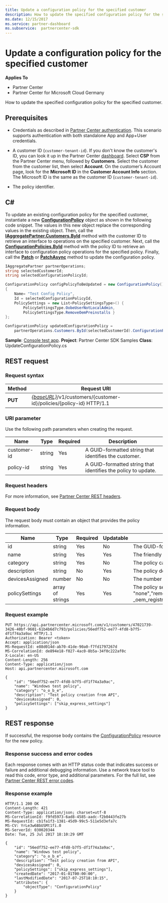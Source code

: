 ```yaml
---
title: Update a configuration policy for the specified customer
description: How to update the specified configuration policy for the specified customer.
ms.date: 12/15/2017
ms.service: partner-dashboard
ms.subservice:  partnercenter-sdk
---
```


# Update a configuration policy for the specified customer

**Applies To**

- Partner Center
- Partner Center for Microsoft Cloud Germany

How to update the specified configuration policy for the specified customer.

## Prerequisites

- Credentials as described in [Partner Center authentication](partner-center-authentication.md). This scenario supports authentication with both standalone App and App+User credentials.

- A customer ID (`customer-tenant-id`). If you don't know the customer's ID, you can look it up in the Partner Center [dashboard](https://partner.microsoft.com/dashboard). Select **CSP** from the Partner Center menu, followed by **Customers**. Select the customer from the customer list, then select **Account**. On the customer’s Account page, look for the **Microsoft ID** in the **Customer Account Info** section. The Microsoft ID is the same as the customer ID  (`customer-tenant-id`).

- The policy identifier.

## C\#

To update an existing configuration policy for the specified customer, instantiate a new [**ConfigurationPolicy**](/dotnet/api/microsoft.store.partnercenter.models.devicesdeployment.configurationpolicy) object as shown in the following code snippet. The values in this new object replace the corresponding values in the existing object. Then, call the [**IAggregatePartner.Customers.ById**](/dotnet/api/microsoft.store.partnercenter.customers.icustomercollection.byid) method with the customer ID to retrieve an interface to operations on the specified customer. Next, call the [**ConfigurationPolicies.ById**](/dotnet/api/microsoft.store.partnercenter.devicesdeployment.iconfigurationpolicycollection.byid) method with the policy ID to retrieve an interface to configuration policy operations for the specified policy. Finally, call the [**Patch**](/dotnet/api/microsoft.store.partnercenter.devicesdeployment.iconfigurationpolicy.patch) or [**PatchAsync**](/dotnet/api/microsoft.store.partnercenter.devicesdeployment.iconfigurationpolicy.patchasync) method to update the configuration policy.

``` csharp
IAggregatePartner partnerOperations;
string selectedCustomerId;
string selectedConfigurationPolicyId;

ConfigurationPolicy configPolicyToBeUpdated = new ConfigurationPolicy()
{
    Name= "Test Config Policy",
    Id = selectedConfigurationPolicyId,
    PolicySettings = new List<PolicySettingsType>() {
        PolicySettingsType.OobeUserNotLocalAdmin,
        PolicySettingsType.RemoveOemPreinstalls }
};

ConfigurationPolicy updatedConfigurationPolicy =
    partnerOperations.Customers.ById(selectedCustomerId).ConfigurationPolicies.ById(selectedConfigurationPolicyId).Patch(configPolicyToBeUpdated);
```

**Sample**: [Console test app](console-test-app.md). **Project**: Partner Center SDK Samples **Class**: UpdateConfigurationPolicy.cs

## REST request

### Request syntax

| Method  | Request URI                                                                                          |
|---------|------------------------------------------------------------------------------------------------------|
| **PUT** | [*{baseURL}*](partner-center-rest-urls.md)/v1/customers/{customer-id}/policies/{policy-id} HTTP/1.1 |

### URI parameter

Use the following path parameters when creating the request.

| Name        | Type   | Required | Description                                                   |
|-------------|--------|----------|---------------------------------------------------------------|
| customer-id | string | Yes      | A GUID-formatted string that identifies the customer.         |
| policy-id   | string | Yes      | A GUID-formatted string that identifies the policy to update. |

### Request headers

For more information, see [Partner Center REST headers](headers.md).

### Request body

The request body must contain an object that provides the policy information.

| Name            | Type             | Required | Updatable | Description                                                                                                                                              |
|-----------------|------------------|----------|-----------|----------------------------------------------------------------------------------------------------------------------------------------------------------|
| id              | string           | Yes      | No        | The GUID-formatted string that identifies the policy.                                                                                                    |
| name            | string           | Yes      | Yes       | The friendly name of the policy.                                                                                                                         |
| category        | string           | Yes      | No        | The policy category.                                                                                                                                     |
| description     | string           | No       | Yes       | The policy description.                                                                                                                                  |
| devicesAssigned | number           | No       | No        | The number of devices.                                                                                                                                   |
| policySettings  | array of strings | Yes      | Yes       | The policy settings: "none","remove\_oem\_preinstalls","oobe\_user\_not\_local\_admin","skip\_express\_settings","skip \_oem\_registration,"skip\_eula". |

### Request example

```http
PUT https://api.partnercenter.microsoft.com/v1/customers/47021739-3426-40bf-9601-61b4b6d7c793/policies/56edf752-ee77-4fd8-b7f5-df1f74a3a9ac HTTP/1.1
Authorization: Bearer <token>
Accept: application/json
MS-RequestId: e88d014d-ab70-41de-90a0-f7fd1797267d
MS-CorrelationId: de894e18-f027-4ac0-8b5a-34f0c222af0c
X-Locale: en-US
Content-Length: 256
Content-Type: application/json
Host: api.partnercenter.microsoft.com

{
    "id": "56edf752-ee77-4fd8-b7f5-df1f74a3a9ac",
    "name": "Windows test policy",
    "category": "o_o_b_e",
    "description": "Test policy creation from API",
    "devicesAssigned": 0,
    "policySettings": ["skip_express_settings"]
}
```

## REST response

If successful, the response body contains the [ConfigurationPolicy](device-deployment-resources.md#configurationpolicy) resource for the new policy.

### Response success and error codes

Each response comes with an HTTP status code that indicates success or failure and additional debugging information. Use a network trace tool to read this code, error type, and additional parameters. For the full list, see [Partner Center REST error codes](error-codes.md).

### Response example

```http
HTTP/1.1 200 OK
Content-Length: 421
Content-Type: application/json; charset=utf-8
MS-CorrelationId: f9fd5973-6ad8-4585-aadc-f2b0443fe27b
MS-RequestId: cb1fa1f3-1381-45d9-99c5-511e5d3efa7c
MS-CV: YrLe3w6BbUSMt1fi.0
MS-ServerId: 030020344
Date: Tue, 25 Jul 2017 18:10:29 GMT

{
    "id": "56edf752-ee77-4fd8-b7f5-df1f74a3a9ac",
    "name": "Windows test policy",
    "category": "o_o_b_e",
    "description": "Test policy creation from API",
    "devicesAssigned": 0,
    "policySettings": ["skip_express_settings"],
    "createdDate": "2017-01-01T00:00:00",
    "lastModifiedDate": "2017-07-25T18:10:15",
    "attributes": {
        "objectType": "ConfigurationPolicy"
    }
}
```
